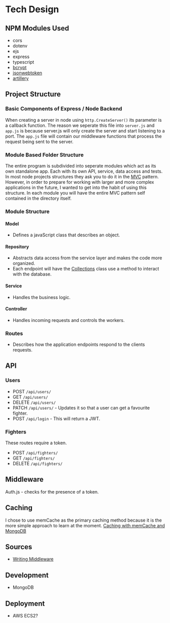 # Tech Design

## NPM Modules Used

- cors
- dotenv
- ejs
- express
- typescript
- [bcrypt](https://www.npmjs.com/package/bcrypt)
- [jsonwebtoken](https://www.npmjs.com/package/jsonwebtoken)
- [artillery]()

## Project Structure

### Basic Components of Express / Node Backend

When creating a server in node using `http.CreateServer()` its parameter is a callback function.
The reason we seperate this file into `server.js` and `app.js` is because server.js will only create the server and start listening to a port.
The `app.js` file will contain our middleware functions that process the request being sent to the server.

### Module Based Folder Structure

The entire program is subdivided into seperate modules which act as its own standalone app. Each with its own API, service, data access and tests.
In most node projects structures they ask you to do it in the [MVC](https://developer.mozilla.org/en-US/docs/Glossary/MVC) pattern.
However, in order to prepare for working with larger and more complex applications in the future, I wanted to get into the habit of using this structure.
In each module you will have the entire MVC pattern self contained in the directory itself.

### Module Structure

#### Model

- Defines a javaScript class that describes an object.

#### Repository

- Abstracts data access from the service layer and makes the code more organized.
- Each endpoint will have the [Collections](https://mongodb.github.io/node-mongodb-native/api-generated/collection.html) class use a method to interact with the database.

#### Service

- Handles the business logic.

#### Controller

- Handles incoming requests and controls the workers.

### Routes

- Describes how the application endpoints respond to the clients requests.

## API

### Users

- POST `/api/users/`
- GET `/api/users/`
- DELETE `/api/users/`
- PATCH `/api/users/` - Updates it so that a user can get a favourite fighter.
- POST `/api/login` - This will return a JWT.

### Fighters

These routes require a token.

- POST `/api/fighters/`
- GET `/api/fighters/`
- DELETE `/api/fighters/`

## Middleware

Auth.js - checks for the presence of a token.

## Caching

I chose to use memCache as the primary caching method because it is the more simple approach to learn at the moment.
[Caching with memCache and MongoDB](https://loadforge.com/guides/effective-caching-techniques-to-boost-mongodb-performance)

## Sources

- [Writing Middleware](https://expressjs.com/en/guide/writing-middleware.html)

## Development

- MongoDB

## Deployment

- AWS ECS2?
